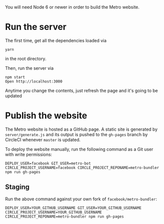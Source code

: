 You will need Node 6 or newer in order to build the Metro website.

# Run the server

The first time, get all the dependencies loaded via

```
yarn
```

in the root directory.

Then, run the server via

```
npm start
Open http://localhost:3000
```

Anytime you change the contents, just refresh the page and it's going to be
updated

# Publish the website

The Metro website is hosted as a GitHub page. A static site is generated by
`server/generate.js` and its output is pushed to the `gh-pages` branch by
CircleCI whenever `master` is updated.

To deploy the website manually, run the following command as a Git user with
write permissions:

```
DEPLOY_USER=facebook GIT_USER=metro-bot CIRCLE_PROJECT_USERNAME=facebook CIRCLE_PROJECT_REPONAME=metro-bundler npm run gh-pages
```

## Staging

Run the above command against your own fork of `facebook/metro-bundler`:

```
DEPLOY_USER=YOUR_GITHUB_USERNAME GIT_USER=YOUR_GITHUB_USERNAME CIRCLE_PROJECT_USERNAME=YOUR_GITHUB_USERNAME CIRCLE_PROJECT_REPONAME=metro-bundler npm run gh-pages
```
